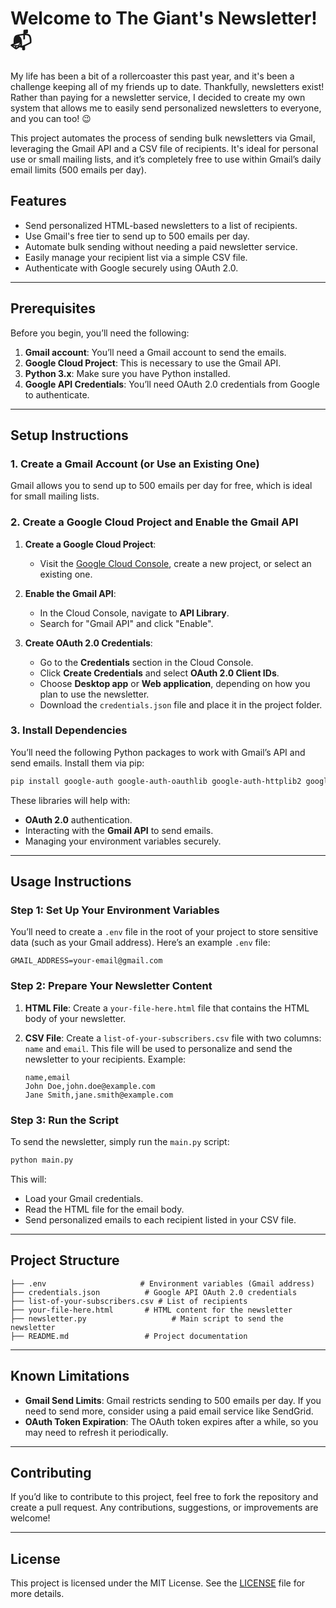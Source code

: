 # Welcome to The Giant's Newsletter! 📬

My life has been a bit of a rollercoaster this past year, and it's been a challenge keeping all of my friends up to date. Thankfully, newsletters exist! Rather than paying for a newsletter service, I decided to create my own system that allows me to easily send personalized newsletters to everyone, and you can too! 😉

This project automates the process of sending bulk newsletters via Gmail, leveraging the Gmail API and a CSV file of recipients. It's ideal for personal use or small mailing lists, and it’s completely free to use within Gmail’s daily email limits (500 emails per day).

## Features

- Send personalized HTML-based newsletters to a list of recipients.
- Use Gmail's free tier to send up to 500 emails per day.
- Automate bulk sending without needing a paid newsletter service.
- Easily manage your recipient list via a simple CSV file.
- Authenticate with Google securely using OAuth 2.0.

---

## Prerequisites

Before you begin, you’ll need the following:

1. **Gmail account**: You’ll need a Gmail account to send the emails.
2. **Google Cloud Project**: This is necessary to use the Gmail API.
3. **Python 3.x**: Make sure you have Python installed.
4. **Google API Credentials**: You’ll need OAuth 2.0 credentials from Google to authenticate.

---

## Setup Instructions

### 1. Create a Gmail Account (or Use an Existing One)
Gmail allows you to send up to 500 emails per day for free, which is ideal for small mailing lists.

### 2. Create a Google Cloud Project and Enable the Gmail API

1. **Create a Google Cloud Project**:
   - Visit the [Google Cloud Console](https://console.cloud.google.com/), create a new project, or select an existing one.
   
2. **Enable the Gmail API**:
   - In the Cloud Console, navigate to **API Library**.
   - Search for "Gmail API" and click "Enable".

3. **Create OAuth 2.0 Credentials**:
   - Go to the **Credentials** section in the Cloud Console.
   - Click **Create Credentials** and select **OAuth 2.0 Client IDs**.
   - Choose **Desktop app** or **Web application**, depending on how you plan to use the newsletter.
   - Download the `credentials.json` file and place it in the project folder.

### 3. Install Dependencies

You’ll need the following Python packages to work with Gmail’s API and send emails. Install them via pip:

```bash
pip install google-auth google-auth-oauthlib google-auth-httplib2 google-api-python-client python-dotenv
```

These libraries will help with:
- **OAuth 2.0** authentication.
- Interacting with the **Gmail API** to send emails.
- Managing your environment variables securely.

---

## Usage Instructions

### Step 1: Set Up Your Environment Variables

You’ll need to create a `.env` file in the root of your project to store sensitive data (such as your Gmail address). Here’s an example `.env` file:

```env
GMAIL_ADDRESS=your-email@gmail.com
```

### Step 2: Prepare Your Newsletter Content

1. **HTML File**: Create a `your-file-here.html` file that contains the HTML body of your newsletter.
   
2. **CSV File**: Create a `list-of-your-subscribers.csv` file with two columns: `name` and `email`. This file will be used to personalize and send the newsletter to your recipients. Example:

    ```csv
    name,email
    John Doe,john.doe@example.com
    Jane Smith,jane.smith@example.com
    ```

### Step 3: Run the Script

To send the newsletter, simply run the `main.py` script:

```bash
python main.py
```

This will:
- Load your Gmail credentials.
- Read the HTML file for the email body.
- Send personalized emails to each recipient listed in your CSV file.

---

## Project Structure

```
├── .env                     # Environment variables (Gmail address)
├── credentials.json          # Google API OAuth 2.0 credentials
├── list-of-your-subscribers.csv # List of recipients
├── your-file-here.html       # HTML content for the newsletter
├── newsletter.py                   # Main script to send the newsletter
├── README.md                 # Project documentation
```

---

## Known Limitations

- **Gmail Send Limits**: Gmail restricts sending to 500 emails per day. If you need to send more, consider using a paid email service like SendGrid.
- **OAuth Token Expiration**: The OAuth token expires after a while, so you may need to refresh it periodically.

---

## Contributing

If you’d like to contribute to this project, feel free to fork the repository and create a pull request. Any contributions, suggestions, or improvements are welcome!

---

## License

This project is licensed under the MIT License. See the [LICENSE](LICENSE) file for more details.

